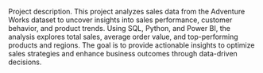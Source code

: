 Project description. 
This project analyzes sales data from the Adventure Works dataset to uncover insights into sales performance, customer behavior, and product trends.
Using SQL, Python, and Power BI, the analysis explores total sales, average order value, and top-performing products and regions. 
The goal is to provide actionable insights to optimize sales strategies and enhance business outcomes through data-driven decisions.
